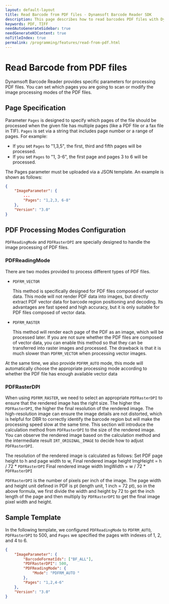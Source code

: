 ```yaml
---
layout: default-layout
title: Read Barcode from PDF files - Dynamsoft Barcode Reader SDK
description: This page describes how to read barcodes PDF files with Dynamsoft Barcode Reader SDK.
keywords: PDF, TIFF
needAutoGenerateSidebar: true
needGenerateH3Content: true
noTitleIndex: true
permalink: /programming/features/read-from-pdf.html
---
```


# Read Barcode from PDF files

Dynamsoft Barcode Reader provides specific parameters for processing PDF files. You can set which pages you are going to scan or modify the image processing modes of the PDF files.

## Page Specification

Parameter `Pages` is designed to specify which pages of the file should be processed when the given file has multiple pages (like a PDF file or a fax file in TIF). `Pages` is set via a string that includes page number or a range of pages. For example:

- If you set `Pages` to "1,3,5", the first, third and fifth pages will be processed.
- If you set `Pages` to "1, 3-6", the first page and pages 3 to 6 will be processed.

The Pages parameter must be uploaded via a JSON template. An example is shown as follows:

```json
{
    "ImageParameter": {
        ...
        "Pages": "1,2,3, 6-8"           
    }, 
    "Version": "3.0"
}
```

## PDF Processing Modes Configuration

`PDFReadingMode` and `PDFRasterDPI` are specially designed to handle the image processing of PDF files.

### PDFReadingMode

There are two modes provided to process different types of PDF files.

- `PDFRM_VECTOR`

  This method is specifically designed for PDF files composed of vector data. This mode will not render PDF data into images, but directly extract PDF vector data for barcode region positioning and decoding. Its advantages are fast speed and high accuracy, but it is only suitable for PDF files composed of vector data.

- `PDFRM_RASTER`

  This method will render each page of the PDF as an image, which will be processed later. If you are not sure whether the PDF files are composed of vector data, you can enable this method so that they can be transferred into raster images and processed. The drawback is that it is much slower than `PDFRM_VECTOR` when processing vector images.

At the same time, we also provide `PDFRM_AUTO` mode, this mode will automatically choose the appropriate processing mode according to whether the PDF file has enough available vector data

### PDFRasterDPI

When using `PDFRM_RASTER`, we need to select an appropriate `PDFRasterDPI` to ensure that the rendered image has the right size. The higher the `PDFRasterDPI`, the higher the final resolution of the rendered image. The high-resolution image can ensure the image details are not distorted, which is helpful for DBR to correctly identify the barcode region but will make the processing speed slow at the same time. This section will introduce the calculation method from `PDFRasterDPI` to the size of the rendered image. You can observe the rendered image based on the calculation method and the intermediate result `IRT_ORIGINAL_IMAGE` to decide how to adjust `PDFRasterDPI`.

The resolution of the rendered image is calculated as follows: Set PDF page height to h and page width to w, Final rendered image height ImgHeight = h / 72 * `PDFRasterDPI` Final rendered image width ImgWidth = w / 72 * `PDFRasterDPI`

`PDFRasterDPI` is the number of pixels per inch of the image. The page width and height unit defined in PDF is pt (length unit, 1 inch = 72 pt), so in the above formula, we first divide the width and height by 72 to get the inch length of the page and then multiply by `PDFRasterDPI` to get the final image pixel width and height.

## Sample Template

In the following template, we configured `PDFReadingMode` to `PDFRM_AUTO`, `PDFRasterDPI` to 500, and `Pages` we specified the pages with indexes of  1, 2, and 4 to 6.

```json
{
    "ImageParameter": {
        "BarcodeFormatIds": ["BF_ALL"], 
        "PDFRasterDPI": 500,
        "PDFReadingMode": {
            "Mode": "PDFRM_AUTO "
        },                         
        "Pages": "1,2,4-6"           
    }, 
    "Version": "3.0"
}
```
